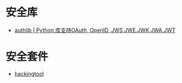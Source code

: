 
# 安全库
- [authlib | Python 库支持OAuth, OpenID, JWS,JWE,JWK,JWA,JWT](https://github.com/lepture/authlib)




# 安全套件
- [hackingtool](https://github.com/Z4nzu/hackingtool)
